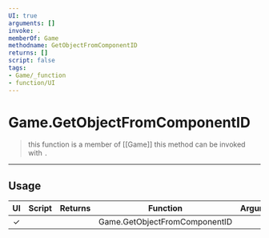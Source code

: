 ```yaml
---
UI: true
arguments: []
invoke: .
memberOf: Game
methodname: GetObjectFromComponentID
returns: []
script: false
tags:
- Game/_function
- function/UI
---
```

# Game.GetObjectFromComponentID
> this function is a member of [[Game]]
> this method can be invoked with `.`
-----
## Usage
|  UI | Script | Returns | Function | Arguments |
|:---:|:------:|-------:|:--------:|:---------|
|✓| ||Game.GetObjectFromComponentID||
